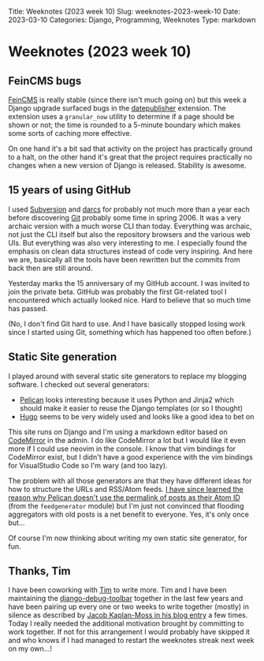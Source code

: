Title: Weeknotes (2023 week 10)
Slug: weeknotes-2023-week-10
Date: 2023-03-10
Categories: Django, Programming, Weeknotes
Type: markdown

# Weeknotes (2023 week 10)

## FeinCMS bugs

[FeinCMS](https://github.com/feincms/feincms/) is really stable (since there isn't much going on) but this week a Django upgrade surfaced bugs in the [datepublisher](https://github.com/feincms/feincms/blob/main/feincms/extensions/datepublisher.py) extension. The extension uses a `granular_now` utility to determine if a page should be shown or not; the time is rounded to a 5-minute boundary which makes some sorts of caching more effective.

On one hand it's a bit sad that activity on the project has practically ground to a halt, on the other hand it's great that the project requires practically no changes when a new version of Django is released. Stability is awesome.

## 15 years of using GitHub

I used [Subversion](https://subversion.apache.org/) and [darcs](http://darcs.net/) for probably not much more than a year each before discovering [Git](https://git-scm.com/) probably some time in spring 2006. It was a very archaic version with a much worse CLI than today. Everything was archaic, not just the CLI itself but also the repository browsers and the various web UIs. But everything was also very interesting to me. I especially found the emphasis on clean data structures instead of code very inspiring. And here we are, basically all the tools have been rewritten but the commits from back then are still around.

Yesterday marks the 15 anniversary of my GitHub account. I was invited to join the private beta. GitHub was probably the first Git-related tool I encountered which actually looked nice. Hard to believe that so much time has passed.

(No, I don't find Git hard to use. And I have basically stopped losing work since I started using Git, something which has happened too often before.)

## Static Site generation

I played around with several static site generators to replace my blogging software. I checked out several generators:

- [Pelican](https://getpelican.com/) looks interesting because it uses Python and Jinja2 which should make it easier to reuse the Django templates (or so I thought)
- [Hugo](https://gohugo.io/) seems to be very widely used and looks like a good idea to bet on

This site runs on Django and I'm using a markdown editor based on [CodeMirror](https://codemirror.net/) in the admin. I do like CodeMirror a lot but I would like it even more if I could use neovim in the console. I know that vim bindings for CodeMirror exist, but I didn't have a good experience with the vim bindings for VisualStudio Code so I'm wary (and too lazy).

The problem with all those generators are that they have different ideas for how to structure the URLs and RSS/Atom feeds. [I have since learned the reason why Pelican doesn't use the permalink of posts as their Atom ID](https://web.archive.org/web/20110514113830/http://diveintomark.org/archives/2004/05/28/howto-atom-id) (from the `feedgenerator` module) but I'm just not convinced that flooding aggregators with old posts is a net benefit to everyone. Yes, it's only once but...

Of course I'm now thinking about writing my own static site generator, for fun.

## Thanks, Tim

I have been coworking with [Tim](https://hachyderm.io/@CodenameTim@fosstodon.org/109807763335807167) to write more. Tim and I have been maintaining the [django-debug-toolbar](https://jazzband.co/projects/django-debug-toolbar) together in the last few years and have been pairing up every one or two weeks to write together (mostly) in silence as described by [Jacob Kaplan-Moss in his blog entry](https://jacobian.org/2021/mar/9/coworking-to-write-more/) a few times. Today I really needed the additional motivation brought by committing to work together. If not for this arrangement I would probably have skipped it and who knows if I had managed to restart the weeknotes streak next week on my own...!
